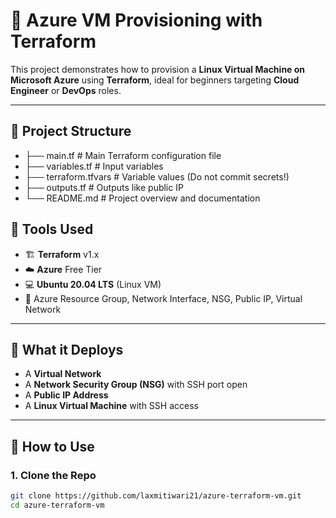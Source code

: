 # 🚀 Azure VM Provisioning with Terraform

This project demonstrates how to provision a **Linux Virtual Machine on Microsoft Azure** using **Terraform**, ideal for beginners targeting **Cloud Engineer** or **DevOps** roles.

---

## 📁 Project Structure
- ├── main.tf # Main Terraform configuration file
- ├── variables.tf # Input variables
- ├── terraform.tfvars # Variable values (Do not commit secrets!)
- ├── outputs.tf # Outputs like public IP
- └── README.md # Project overview and documentation
## 🧰 Tools Used

- 🏗️ **Terraform** v1.x
- ☁️ **Azure** Free Tier
- 💻 **Ubuntu 20.04 LTS** (Linux VM)
- 🔐 Azure Resource Group, Network Interface, NSG, Public IP, Virtual Network

---

## 🚀 What it Deploys

- A **Virtual Network**
- A **Network Security Group (NSG)** with SSH port open
- A **Public IP Address**
- A **Linux Virtual Machine** with SSH access

---

## 🔧 How to Use

### 1. Clone the Repo

```bash
git clone https://github.com/laxmitiwari21/azure-terraform-vm.git
cd azure-terraform-vm
